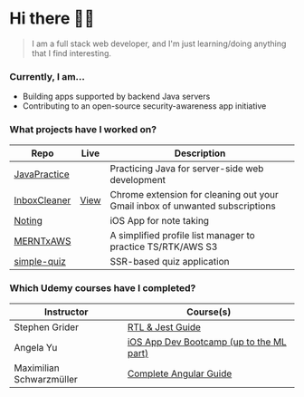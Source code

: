 # Hi there 👋🫨

> I am a full stack web developer, and I'm just learning/doing anything that I find interesting.

### Currently, I am...
- Building apps supported by backend Java servers
- Contributing to an open-source security-awareness app initiative

### What projects have I worked on?
| Repo | Live | Description |
| --- | --- | --- |
| [JavaPractice](https://github.com/ehuang47/JavaPractice) | | Practicing Java for server-side web development |
| [InboxCleaner](https://github.com/ehuang47/InboxCleaner) | [View](https://chrome.google.com/webstore/detail/inboxcleaner/nkdkdllibjgnhcmlkgnmbngmomdkclgj?hl=en) | Chrome extension for cleaning out your Gmail inbox of unwanted subscriptions |
| [Noting](https://github.com/ehuang47/Noting) | | iOS App for note taking |
| [MERNTxAWS](https://github.com/ehuang47/MERNTxAWS) | | A simplified profile list manager to practice TS/RTK/AWS S3 | 
| [simple-quiz](https://github.com/ehuang47/simple-quiz) | | SSR-based quiz application |

### Which Udemy courses have I completed?
| Instructor | Course(s) |
| ---| ---|
| Stephen Grider | [RTL & Jest Guide](https://www.udemy.com/course/react-testing-library-and-jest/) |
| Angela Yu | [iOS App Dev Bootcamp (up to the ML part)](https://www.udemy.com/course/ios-13-app-development-bootcamp/) |
| Maximilian Schwarzmüller | [Complete Angular Guide](https://www.udemy.com/course/the-complete-guide-to-angular-2/) |

<!--
i'm going to pin any current projects, and link the other repos in a table, generally describing what they're for (a ___ app, trying to learn this tech stack)

**ehuang47/ehuang47** is a ✨ _special_ ✨ repository because its `README.md` (this file) appears on your GitHub profile.

Here are some ideas to get you started:

- 🔭 I’m currently working on ...
- 🌱 I’m currently learning ...
- 👯 I’m looking to collaborate on ...
- 🤔 I’m looking for help with ...
- 💬 Ask me about ...
- 📫 How to reach me: ...
- 😄 Pronouns: ...
- ⚡ Fun fact: ...

- Tools that I've used/ my skillset
- frontend, backend, other
-->
